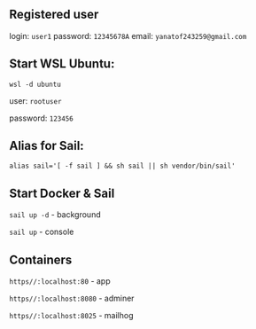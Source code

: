 ## Registered user
login: `user1`
password: `12345678A`
email: `yanatof243259@gmail.com`

## Start WSL Ubuntu:
`wsl -d ubuntu`

user: `rootuser`

password: `123456`

## Alias for Sail:
`alias sail='[ -f sail ] && sh sail || sh vendor/bin/sail'`
## Start Docker & Sail

`sail up -d` - background

`sail up` - console

## Containers
`https//:localhost:80` - app

`https//:localhost:8080` - adminer

`https//:localhost:8025` - mailhog
